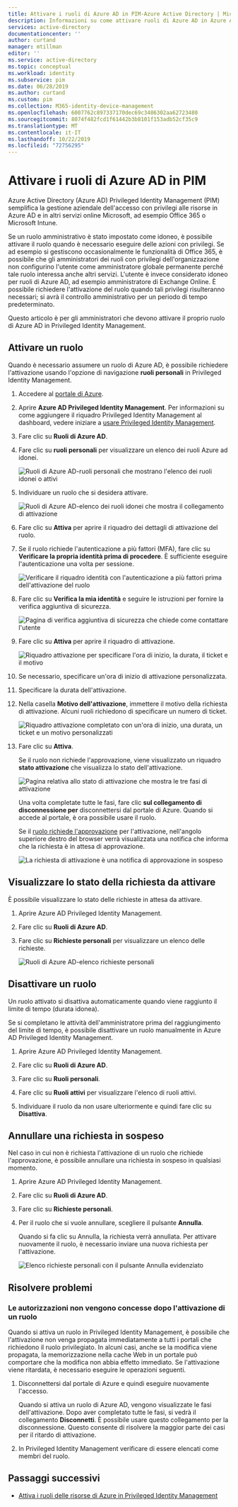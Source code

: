 ```yaml
---
title: Attivare i ruoli di Azure AD in PIM-Azure Active Directory | Microsoft Docs
description: Informazioni su come attivare ruoli di Azure AD in Azure AD Privileged Identity Management (PIM).
services: active-directory
documentationcenter: ''
author: curtand
manager: mtillman
editor: ''
ms.service: active-directory
ms.topic: conceptual
ms.workload: identity
ms.subservice: pim
ms.date: 06/28/2019
ms.author: curtand
ms.custom: pim
ms.collection: M365-identity-device-management
ms.openlocfilehash: 6007762c897337170dec69c3486302aa62723480
ms.sourcegitcommit: 8074f482fcd1f61442b3b8101f153adb52cf35c9
ms.translationtype: MT
ms.contentlocale: it-IT
ms.lasthandoff: 10/22/2019
ms.locfileid: "72756295"
---
```

# <a name="activate-my-azure-ad-roles-in-pim"></a>Attivare i ruoli di Azure AD in PIM

Azure Active Directory (Azure AD) Privileged Identity Management (PIM) semplifica la gestione aziendale dell'accesso con privilegi alle risorse in Azure AD e in altri servizi online Microsoft, ad esempio Office 365 o Microsoft Intune.  

Se un ruolo amministrativo è stato impostato come idoneo, è possibile attivare il ruolo quando è necessario eseguire delle azioni con privilegi. Se ad esempio si gestiscono occasionalmente le funzionalità di Office 365, è possibile che gli amministratori dei ruoli con privilegi dell'organizzazione non configurino l'utente come amministratore globale permanente perché tale ruolo interessa anche altri servizi. L'utente è invece considerato idoneo per ruoli di Azure AD, ad esempio amministratore di Exchange Online. È possibile richiedere l'attivazione del ruolo quando tali privilegi risulteranno necessari; si avrà il controllo amministrativo per un periodo di tempo predeterminato.

Questo articolo è per gli amministratori che devono attivare il proprio ruolo di Azure AD in Privileged Identity Management.

## <a name="activate-a-role"></a>Attivare un ruolo

Quando è necessario assumere un ruolo di Azure AD, è possibile richiedere l'attivazione usando l'opzione di navigazione **ruoli personali** in Privileged Identity Management.

1. Accedere al [portale di Azure](https://portal.azure.com/).

1. Aprire **Azure AD Privileged Identity Management**. Per informazioni su come aggiungere il riquadro Privileged Identity Management al dashboard, vedere iniziare a [usare Privileged Identity Management](pim-getting-started.md).

1. Fare clic su **Ruoli di Azure AD**.

1. Fare clic su **ruoli personali** per visualizzare un elenco dei ruoli Azure ad idonei.

    ![Ruoli di Azure AD-ruoli personali che mostrano l'elenco dei ruoli idonei o attivi](./media/pim-how-to-activate-role/directory-roles-my-roles.png)

1. Individuare un ruolo che si desidera attivare.

    ![Ruoli di Azure AD-elenco dei ruoli idonei che mostra il collegamento di attivazione](./media/pim-how-to-activate-role/directory-roles-my-roles-activate.png)

1. Fare clic su **Attiva** per aprire il riquadro dei dettagli di attivazione del ruolo.

1. Se il ruolo richiede l'autenticazione a più fattori (MFA), fare clic su **Verificare la propria identità prima di procedere**. È sufficiente eseguire l'autenticazione una volta per sessione.

    ![Verificare il riquadro identità con l'autenticazione a più fattori prima dell'attivazione del ruolo](./media/pim-how-to-activate-role/directory-roles-my-roles-mfa.png)

1. Fare clic su **Verifica la mia identità** e seguire le istruzioni per fornire la verifica aggiuntiva di sicurezza.

    ![Pagina di verifica aggiuntiva di sicurezza che chiede come contattare l'utente](./media/pim-how-to-activate-role/additional-security-verification.png)

1. Fare clic su **Attiva** per aprire il riquadro di attivazione.

    ![Riquadro attivazione per specificare l'ora di inizio, la durata, il ticket e il motivo](./media/pim-how-to-activate-role/directory-roles-activate.png)

1. Se necessario, specificare un'ora di inizio di attivazione personalizzata.

1. Specificare la durata dell'attivazione.

1. Nella casella **Motivo dell'attivazione**, immettere il motivo della richiesta di attivazione. Alcuni ruoli richiedono di specificare un numero di ticket.

    ![Riquadro attivazione completato con un'ora di inizio, una durata, un ticket e un motivo personalizzati](./media/pim-how-to-activate-role/directory-roles-activation-pane.png)

1. Fare clic su **Attiva**.

    Se il ruolo non richiede l'approvazione, viene visualizzato un riquadro **stato attivazione** che visualizza lo stato dell'attivazione.

    ![Pagina relativa allo stato di attivazione che mostra le tre fasi di attivazione](./media/pim-how-to-activate-role/activation-status.png)

    Una volta completate tutte le fasi, fare clic **sul collegamento di disconnessione per** disconnettersi dal portale di Azure. Quando si accede al portale, è ora possibile usare il ruolo.

    Se il [ruolo richiede l'approvazione](./azure-ad-pim-approval-workflow.md) per l'attivazione, nell'angolo superiore destro del browser verrà visualizzata una notifica che informa che la richiesta è in attesa di approvazione.

    ![La richiesta di attivazione è una notifica di approvazione in sospeso](./media/pim-how-to-activate-role/directory-roles-activate-notification.png)

## <a name="view-the-status-of-your-requests"></a>Visualizzare lo stato della richiesta da attivare

È possibile visualizzare lo stato delle richieste in attesa da attivare.

1. Aprire Azure AD Privileged Identity Management.

1. Fare clic su **Ruoli di Azure AD**.

1. Fare clic su **Richieste personali** per visualizzare un elenco delle richieste.

    ![Ruoli di Azure AD-elenco richieste personali](./media/pim-how-to-activate-role/directory-roles-my-requests.png)

## <a name="deactivate-a-role"></a>Disattivare un ruolo

Un ruolo attivato si disattiva automaticamente quando viene raggiunto il limite di tempo (durata idonea).

Se si completano le attività dell'amministratore prima del raggiungimento del limite di tempo, è possibile disattivare un ruolo manualmente in Azure AD Privileged Identity Management.

1. Aprire Azure AD Privileged Identity Management.

1. Fare clic su **Ruoli di Azure AD**.

1. Fare clic su **Ruoli personali**.

1. Fare clic su **Ruoli attivi** per visualizzare l'elenco di ruoli attivi.

1. Individuare il ruolo da non usare ulteriormente e quindi fare clic su **Disattiva**.

## <a name="cancel-a-pending-request"></a>Annullare una richiesta in sospeso

Nel caso in cui non è richiesta l'attivazione di un ruolo che richiede l'approvazione, è possibile annullare una richiesta in sospeso in qualsiasi momento.

1. Aprire Azure AD Privileged Identity Management.

1. Fare clic su **Ruoli di Azure AD**.

1. Fare clic su **Richieste personali**.

1. Per il ruolo che si vuole annullare, scegliere il pulsante **Annulla**.

    Quando si fa clic su Annulla, la richiesta verrà annullata. Per attivare nuovamente il ruolo, è necessario inviare una nuova richiesta per l'attivazione.

   ![Elenco richieste personali con il pulsante Annulla evidenziato](./media/pim-how-to-activate-role/directory-role-cancel.png)

## <a name="troubleshoot"></a>Risolvere problemi

### <a name="permissions-are-not-granted-after-activating-a-role"></a>Le autorizzazioni non vengono concesse dopo l'attivazione di un ruolo

Quando si attiva un ruolo in Privileged Identity Management, è possibile che l'attivazione non venga propagata immediatamente a tutti i portali che richiedono il ruolo privilegiato. In alcuni casi, anche se la modifica viene propagata, la memorizzazione nella cache Web in un portale può comportare che la modifica non abbia effetto immediato. Se l'attivazione viene ritardata, è necessario eseguire le operazioni seguenti.

1. Disconnettersi dal portale di Azure e quindi eseguire nuovamente l'accesso.

    Quando si attiva un ruolo di Azure AD, vengono visualizzate le fasi dell'attivazione. Dopo aver completato tutte le fasi, si vedrà il collegamento **Disconnetti**. È possibile usare questo collegamento per la disconnessione. Questo consente di risolvere la maggior parte dei casi per il ritardo di attivazione.

1. In Privileged Identity Management verificare di essere elencati come membri del ruolo.

## <a name="next-steps"></a>Passaggi successivi

- [Attiva i ruoli delle risorse di Azure in Privileged Identity Management](pim-resource-roles-activate-your-roles.md)
